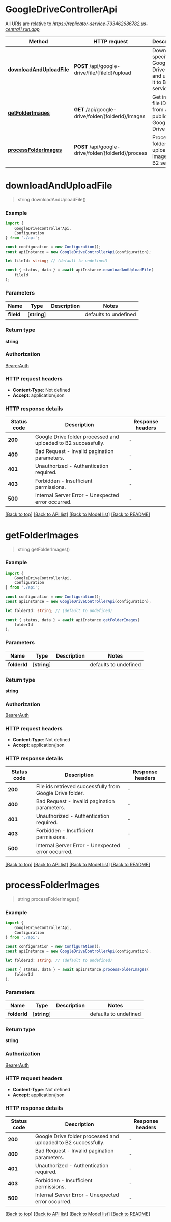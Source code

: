 # GoogleDriveControllerApi

All URIs are relative to *https://replicator-service-793462686782.us-central1.run.app*

|Method | HTTP request | Description|
|------------- | ------------- | -------------|
|[**downloadAndUploadFile**](#downloadanduploadfile) | **POST** /api/google-drive/file/{fileId}/upload | Download a specific Google Drive file and upload it to B2 service|
|[**getFolderImages**](#getfolderimages) | **GET** /api/google-drive/folder/{folderId}/images | Get image file IDs from a public Google Drive folder|
|[**processFolderImages**](#processfolderimages) | **POST** /api/google-drive/folder/{folderId}/process | Process folder and upload all images to B2 service|

# **downloadAndUploadFile**
> string downloadAndUploadFile()


### Example

```typescript
import {
    GoogleDriveControllerApi,
    Configuration
} from './api';

const configuration = new Configuration();
const apiInstance = new GoogleDriveControllerApi(configuration);

let fileId: string; // (default to undefined)

const { status, data } = await apiInstance.downloadAndUploadFile(
    fileId
);
```

### Parameters

|Name | Type | Description  | Notes|
|------------- | ------------- | ------------- | -------------|
| **fileId** | [**string**] |  | defaults to undefined|


### Return type

**string**

### Authorization

[BearerAuth](../README.md#BearerAuth)

### HTTP request headers

 - **Content-Type**: Not defined
 - **Accept**: application/json


### HTTP response details
| Status code | Description | Response headers |
|-------------|-------------|------------------|
|**200** | Google Drive folder processed and uploaded to B2 successfully. |  -  |
|**400** | Bad Request - Invalid pagination parameters. |  -  |
|**401** | Unauthorized - Authentication required. |  -  |
|**403** | Forbidden - Insufficient permissions. |  -  |
|**500** | Internal Server Error - Unexpected error occurred. |  -  |

[[Back to top]](#) [[Back to API list]](../README.md#documentation-for-api-endpoints) [[Back to Model list]](../README.md#documentation-for-models) [[Back to README]](../README.md)

# **getFolderImages**
> string getFolderImages()


### Example

```typescript
import {
    GoogleDriveControllerApi,
    Configuration
} from './api';

const configuration = new Configuration();
const apiInstance = new GoogleDriveControllerApi(configuration);

let folderId: string; // (default to undefined)

const { status, data } = await apiInstance.getFolderImages(
    folderId
);
```

### Parameters

|Name | Type | Description  | Notes|
|------------- | ------------- | ------------- | -------------|
| **folderId** | [**string**] |  | defaults to undefined|


### Return type

**string**

### Authorization

[BearerAuth](../README.md#BearerAuth)

### HTTP request headers

 - **Content-Type**: Not defined
 - **Accept**: application/json


### HTTP response details
| Status code | Description | Response headers |
|-------------|-------------|------------------|
|**200** | File ids retrieved successfully from Google Drive folder. |  -  |
|**400** | Bad Request - Invalid pagination parameters. |  -  |
|**401** | Unauthorized - Authentication required. |  -  |
|**403** | Forbidden - Insufficient permissions. |  -  |
|**500** | Internal Server Error - Unexpected error occurred. |  -  |

[[Back to top]](#) [[Back to API list]](../README.md#documentation-for-api-endpoints) [[Back to Model list]](../README.md#documentation-for-models) [[Back to README]](../README.md)

# **processFolderImages**
> string processFolderImages()


### Example

```typescript
import {
    GoogleDriveControllerApi,
    Configuration
} from './api';

const configuration = new Configuration();
const apiInstance = new GoogleDriveControllerApi(configuration);

let folderId: string; // (default to undefined)

const { status, data } = await apiInstance.processFolderImages(
    folderId
);
```

### Parameters

|Name | Type | Description  | Notes|
|------------- | ------------- | ------------- | -------------|
| **folderId** | [**string**] |  | defaults to undefined|


### Return type

**string**

### Authorization

[BearerAuth](../README.md#BearerAuth)

### HTTP request headers

 - **Content-Type**: Not defined
 - **Accept**: application/json


### HTTP response details
| Status code | Description | Response headers |
|-------------|-------------|------------------|
|**200** | Google Drive folder processed and uploaded to B2 successfully. |  -  |
|**400** | Bad Request - Invalid pagination parameters. |  -  |
|**401** | Unauthorized - Authentication required. |  -  |
|**403** | Forbidden - Insufficient permissions. |  -  |
|**500** | Internal Server Error - Unexpected error occurred. |  -  |

[[Back to top]](#) [[Back to API list]](../README.md#documentation-for-api-endpoints) [[Back to Model list]](../README.md#documentation-for-models) [[Back to README]](../README.md)

